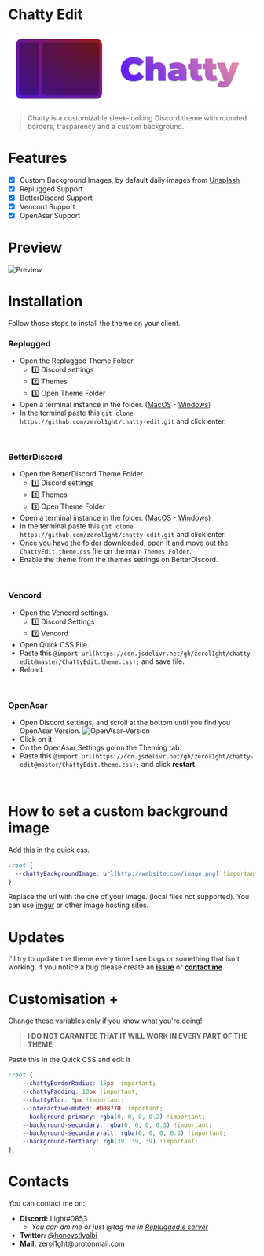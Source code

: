 # Chatty Edit
![chatty-logo](assets/logo2.png)
> Chatty is a customizable sleek-looking Discord theme with rounded borders, trasparency and a custom background.

# Features
- [X] Custom Background Images, by default daily images from [Unsplash](https://unsplash.com/)
- [X] Replugged Support
- [X] BetterDiscord Support
- [X] Vencord Support
- [X] OpenAsar Support

# Preview
![Preview](assets/chatty_preview.png)

# Installation
Follow those steps to install the theme on your client.
### **Replugged**
- Open the Replugged Theme Folder.
  - :one: Discord settings
  - :two: Themes
  - :three: Open Theme Folder
- Open a terminal instance in the folder. ([MacOS](https://www.maketecheasier.com/launch-terminal-current-folder-mac/) - [Windows](https://www.howtogeek.com/789662/how-to-open-a-cmd-window-in-a-folder-on-windows/))
- In the terminal paste this ``` git clone https://github.com/zerol1ght/chatty-edit.git ``` and click enter.

​
### **BetterDiscord**
- Open the BetterDiscord Theme Folder.
  - :one: Discord settings
  - :two: Themes
  - :three: Open Theme Folder
- Open a terminal instance in the folder. ([MacOS](https://www.maketecheasier.com/launch-terminal-current-folder-mac/) - [Windows](https://www.howtogeek.com/789662/how-to-open-a-cmd-window-in-a-folder-on-windows/))
- In the terminal paste this ``` git clone https://github.com/zerol1ght/chatty-edit.git ``` and click enter.
- Once you have the folder downloaded, open it and move out the ``` ChattyEdit.theme.css ``` file on the main ``` Themes Folder ```.
- Enable the theme from the themes settings on BetterDiscord.

​
### **Vencord**
- Open the Vencord settings.
  - :one: Discord Settings
  - :two: Vencord
- Open Quick CSS File.
- Paste this ``` @import url(https://cdn.jsdelivr.net/gh/zerol1ght/chatty-edit@master/ChattyEdit.theme.css); ``` and save file.
- Reload.

​
### **OpenAsar**
- Open Discord settings, and scroll at the bottom until you find you OpenAsar Version. ![OpenAsar-Version](https://i.imgur.com/ueKy1eI.png)
- Click on it.
- On the OpenAsar Settings go on the Theming tab.
- Paste this ``` @import url(https://cdn.jsdelivr.net/gh/zerol1ght/chatty-edit@master/ChattyEdit.theme.css); ``` and click **restart**.

​
# How to set a custom background image
Add this in the quick css.
```css
:root {
  --chattyBackgroundImage: url(http://website.com/image.png) !important;
}
```
Replace the url with the one of your image. (local files not supported).
You can use [imgur](https://www.imgur.com) or other image hosting sites.

# Updates
I'll try to update the theme every time I see bugs or something that isn't working, if you notice a bug please create an **[issue](https://github.com/zerol1ght/chatty-edit/issues)** or **[contact me](https://github.com/zerol1ght/chatty-edit#contacts)**.

# Customisation +
Change these variables only if you know what you're doing!
> **I DO NOT GARANTEE THAT IT WILL WORK IN EVERY PART OF THE THEME**

Paste this in the Quick CSS and edit it
```css
:root {
    --chattyBorderRadius: 15px !important;
    --chattyPadding: 10px !important;
    --chattyBlur: 5px !important;
    --interactive-muted: #D08770 !important;
    --background-primary: rgba(0, 0, 0, 0.2) !important;
    --background-secondary: rgba(0, 0, 0, 0.3) !important;
    --background-secondary-alt: rgba(0, 0, 0, 0.3) !important;
    --background-tertiary: rgb(39, 39, 39) !important;
}
```

# Contacts
You can contact me on:
- **Discord:** Light#0853
  - *You can dm me or just @tag me in [Replugged's server](https://discord.gg/s9aSD5Tfk3)*
- **Twitter:** [@honeystlyalbi](https://twitter.com/honeystlyalbi)
- **Mail:**  <zerol1ght@protonmail.com>
